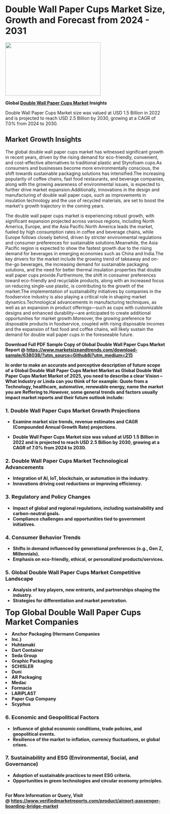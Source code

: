 <H1>Double Wall Paper Cups Market Size, Growth and Forecast from 2024 - 2031</H1><img class="aligncenter size-medium wp-image-584254" src="https://thirdeyenews.in/wp-content/uploads/2024/09/Global-Market-Research-300x168.jpeg" alt="" width="300" height="168" /><p><strong>Global&nbsp;<a href="https://www.marketsizeandtrends.com/download-sample/638038/?utm_source=Github8j?utm_medium=215">Double Wall Paper Cups Market</a> Insights</strong></p><p>Double Wall Paper Cups Market size was valued at USD 1.5 Billion in 2022 and is projected to reach USD 2.5 Billion by 2030, growing at a CAGR of 7.0% from 2024 to 2030.</p><p><h2>Market Growth Insights</h2> <p>The global double wall paper cups market has witnessed significant growth in recent years, driven by the rising demand for eco-friendly, convenient, and cost-effective alternatives to traditional plastic and Styrofoam cups.As consumers and businesses become more environmentally conscious, the shift towards sustainable packaging solutions has intensified.The increasing popularity of coffee chains, fast food restaurants, and beverage companies, along with the growing awareness of environmental issues, is expected to further drive market expansion.Additionally, innovations in the design and manufacturing of double wall paper cups, such as improvements in insulation technology and the use of recycled materials, are set to boost the market's growth trajectory in the coming years.<br><strong></strong></p> <p>The double wall paper cups market is experiencing robust growth, with significant expansion projected across various regions, including North America, Europe, and the Asia Pacific.North America leads the market, fueled by high consumption rates in coffee and beverage chains, while Europe follows closely behind, driven by stricter environmental regulations and consumer preferences for sustainable solutions.Meanwhile, the Asia Pacific region is expected to show the fastest growth due to the rising demand for beverages in emerging economies such as China and India.The key drivers for the market include the growing trend of takeaway and on-the-go beverages, the increasing demand for sustainable packaging solutions, and the need for better thermal insulation properties that double wall paper cups provide.Furthermore, the shift in consumer preferences toward eco-friendly and recyclable products, along with an increased focus on reducing single-use plastic, is contributing to the growth of the market.The implementation of sustainability initiatives by companies in the foodservice industry is also playing a critical role in shaping market dynamics.Technological advancements in manufacturing techniques, as well as an expansion in product offerings—such as cups with customizable designs and enhanced durability—are anticipated to create additional opportunities for market growth.Moreover, the growing preference for disposable products in foodservice, coupled with rising disposable incomes and the expansion of fast food and coffee chains, will likely sustain the demand for double wall paper cups in the foreseeable future.<br><strong></p><p><span class=""><strong>Download Full PDF Sample Copy of Global Double Wall Paper Cups Market Report</strong> @ <a href="https://www.marketsizeandtrends.com/download-sample/638038/?utm_source=Github8j?utm_medium=215" target="_blank">https://www.marketsizeandtrends.com/download-sample/638038/?utm_source=Github8j?utm_medium=215</a></span></p><p>In order to make an accurate and perceptive description of future scope of a Global&nbsp;Double Wall Paper Cups Market Market as Global&nbsp;Double Wall Paper Cups Market Market of 2025, you need to describe a clear Vision &ndash; What Industry or Linda can you think of for example: Quote from a Technology, healthcare, automotive, renewable energy, name the market you are Reffering to.However, some general trends and factors usually impact market reports and their future outlook include:</p><h3>1.&nbsp;<strong>Double Wall Paper Cups Market Growth Projections</strong></h3><ul><li>Examine market size trends, revenue estimates and CAGR (Compounded Annual Growth Rate) projections.</li><li><p>Double Wall Paper Cups Market size was valued at USD 1.5 Billion in 2022 and is projected to reach USD 2.5 Billion by 2030, growing at a CAGR of 7.0% from 2024 to 2030.</p></li></ul><h3>2.&nbsp;<strong>Double Wall Paper Cups Market Technological Advancements</strong></h3><ul><li>Integration of AI, IoT, blockchain, or automation in the industry.</li><li>Innovations driving cost reductions or improving efficiency.</li></ul><h3>3.&nbsp;<strong>Regulatory and Policy Changes</strong></h3><ul><li>Impact of global and regional regulations, including sustainability and carbon-neutral goals.</li><li>Compliance challenges and opportunities tied to government initiatives.</li></ul><h3>4.&nbsp;<strong>Consumer Behavior Trends</strong></h3><ul><li>Shifts in demand influenced by generational preferences (e.g., Gen Z, Millennials).</li><li>Emphasis on eco-friendly, ethical, or personalized products/services.</li></ul><h3>5.&nbsp;<strong>Global Double Wall Paper Cups Market Competitive Landscape</strong></h3><ul><li>Analysis of key players, new entrants, and partnerships shaping the industry.</li><li>Strategies for differentiation and market penetration.</li></ul><p data-pm-slice="1 1 []"><span style="color: inherit; font-family: inherit; font-size: 25px;">Top Global Double Wall Paper Cups Market Companies</span></p><div class="" data-test-id=""><p><li>Anchor Packaging (Hermann Companies</li><li> Inc.)</li><li> Huhtamaki</li><li> Dart Container</li><li> Seda Group</li><li> Graphic Packaging</li><li> SCHISLER</li><li> Duni</li><li> AR Packaging</li><li> Medac</li><li> Formacia</li><li> LARIPLAST</li><li> Paper Cup Company</li><li> Scyphus</li></p></div><h3>6.&nbsp;<strong>Economic and Geopolitical Factors</strong></h3><ul><li>Influence of global economic conditions, trade policies, and geopolitical events.</li><li>Resilience of the market to inflation, currency fluctuations, or global crises.</li></ul><h3>7.&nbsp;<strong>Sustainability and ESG (Environmental, Social, and Governance)</strong></h3><ul><li>Adoption of sustainable practices to meet ESG criteria.</li><li>Opportunities in green technologies and circular economy principles.</li></ul><h2><strong style="font-size: 14px;">For More Information or Query, Visit @&nbsp;</strong><a style="background-color: #ffffff; font-size: 14px;" href="https://www.marketsizeandtrends.com/report/double-wall-paper-cups-market/" target="_blank">https://www.verifiedmarketreports.com/product/airport-passenger-boarding-bridge-market</a></h2>